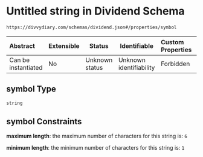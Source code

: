 # Untitled string in Dividend Schema

```txt
https://divvydiary.com/schemas/dividend.json#/properties/symbol
```

| Abstract            | Extensible | Status         | Identifiable            | Custom Properties | Additional Properties | Access Restrictions | Defined In                                                             |
| :------------------ | ---------- | -------------- | ----------------------- | :---------------- | --------------------- | ------------------- | ---------------------------------------------------------------------- |
| Can be instantiated | No         | Unknown status | Unknown identifiability | Forbidden         | Allowed               | none                | [dividend.json\*](../src/schemas/dividend.json "open original schema") |

## symbol Type

`string`

## symbol Constraints

**maximum length**: the maximum number of characters for this string is: `6`

**minimum length**: the minimum number of characters for this string is: `1`
